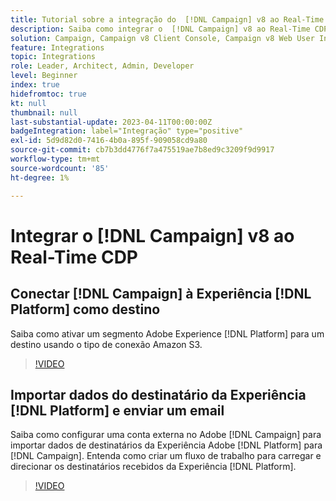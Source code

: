 ```yaml
---
title: Tutorial sobre a integração do  [!DNL Campaign] v8 ao Real-Time CDP
description: Saiba como integrar o  [!DNL Campaign] v8 ao Real-Time CDP.
solution: Campaign, Campaign v8 Client Console, Campaign v8 Web User Interface, Real-Time Customer Data Platform
feature: Integrations
topic: Integrations
role: Leader, Architect, Admin, Developer
level: Beginner
index: true
hidefromtoc: true
kt: null
thumbnail: null
last-substantial-update: 2023-04-11T00:00:00Z
badgeIntegration: label="Integração" type="positive"
exl-id: 5d9d82d0-7416-4b0a-895f-909058cd9a80
source-git-commit: cb7b3dd4776f7a475519ae7b8ed9c3209f9d9917
workflow-type: tm+mt
source-wordcount: '85'
ht-degree: 1%

---
```


# Integrar o [!DNL Campaign] v8 ao Real-Time CDP

## Conectar [!DNL Campaign] à Experiência [!DNL Platform] como destino

Saiba como ativar um segmento Adobe Experience [!DNL Platform] para um destino usando o tipo de conexão Amazon S3.

>[!VIDEO](https://video.tv.adobe.com/v/3453126?quality=12&learn=on&captions=por_br)

## Importar dados do destinatário da Experiência [!DNL Platform] e enviar um email

Saiba como configurar uma conta externa no Adobe [!DNL Campaign] para importar dados de destinatários da Experiência Adobe [!DNL Platform] para [!DNL Campaign]. Entenda como criar um fluxo de trabalho para carregar e direcionar os destinatários recebidos da Experiência [!DNL Platform].

>[!VIDEO](https://video.tv.adobe.com/v/3453482?quality=12&learn=on&captions=por_br)
